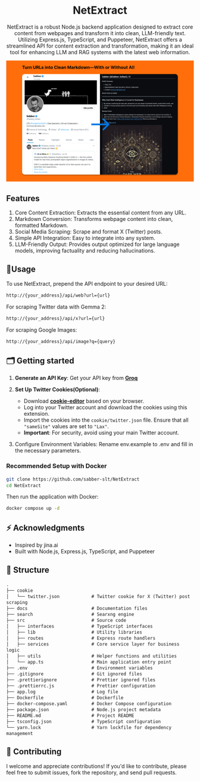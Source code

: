 <div align="center">
  <h1 align="center"><strong>NetExtract</strong></h1>
  <p>NetExtract is a robust Node.js backend application designed to extract core content from webpages and transform it into clean, LLM-friendly text. Utilizing Express.js, TypeScript, and Puppeteer, NetExtract offers a streamlined API for content extraction and transformation, making it an ideal tool for enhancing LLM and RAG systems with the latest web information.</p>
</div>

![preview](./assets/x.png)

## Features

1. Core Content Extraction: Extracts the essential content from any URL.
2. Markdown Conversion: Transforms webpage content into clean, formatted Markdown.
3. Social Media Scraping: Scrape and format X (Twitter) posts.
4. Simple API Integration: Easy to integrate into any system.
5. LLM-Friendly Output: Provides output optimized for large language models, improving factuality and reducing hallucinations.

## 📖Usage

To use NetExtract, prepend the API endpoint to your desired URL:

```bash
http://{your_address}/api/web?url={url}
```

For scraping Twitter data with Gemma 2:

```bash
http://{your_address}/api/x?url={url}
```

For scraping Google Images:

```bash
http://{your_address}/api/image?q={query}
```

## 🗂️ Getting started

1. **Generate an API Key**: Get your API key from **[Groq](https://console.groq.com/keys)**

2. **Set Up Twitter Cookies(Optional)**:

   - Download **[cookie-editor](https://cookie-editor.com/#download)** based on your browser.
   - Log into your Twitter account and download the cookies using this extension.
   - Import the cookies into the `cookie/twitter.json` file. Ensure that all `"sameSite"` values are set to `"Lax"`.
   - **Important**: For security, avoid using your main Twitter account.

3. Configure Environment Variables: Rename env.example to .env and fill in the necessary parameters.

### Recommended Setup with Docker

```bash
git clone https://github.com/sabber-slt/NetExtract
cd NetExtract
```

Then run the application with Docker:

```bash
docker compose up -d
```

## ⚡️ Acknowledgments

- Inspired by jina.ai
- Built with Node.js, Express.js, TypeScript, and Puppeteer

## 🧩 Structure

```
.
├── cookie
│   └── twitter.json            # Twitter cookie for X (Twitter) post scraping
├── docs                        # Documentation files
├── search                      # Searxng engine
├── src                         # Source code
│   ├── interfaces              # TypeScript interfaces
│   ├── lib                     # Utility libraries
│   ├── routes                  # Express route handlers
│   ├── services                # Core service layer for business logic
│   ├── utils                   # Helper functions and utilities
│   └── app.ts                  # Main application entry point
├── .env                        # Environment variables
├── .gitignore                  # Git ignored files
├── .prettierignore             # Prettier ignored files
├── .prettierrc.js              # Prettier configuration
├── app.log                     # Log file
├── Dockerfile                  # Dockerfile
├── docker-compose.yaml         # Docker Compose configuration
├── package.json                # Node.js project metadata
├── README.md                   # Project README
├── tsconfig.json               # TypeScript configuration
└── yarn.lock                   # Yarn lockfile for dependency management

```

## 🤝 Contributing

I welcome and appreciate contributions! If you'd like to contribute, please feel free to submit issues, fork the repository, and send pull requests.
